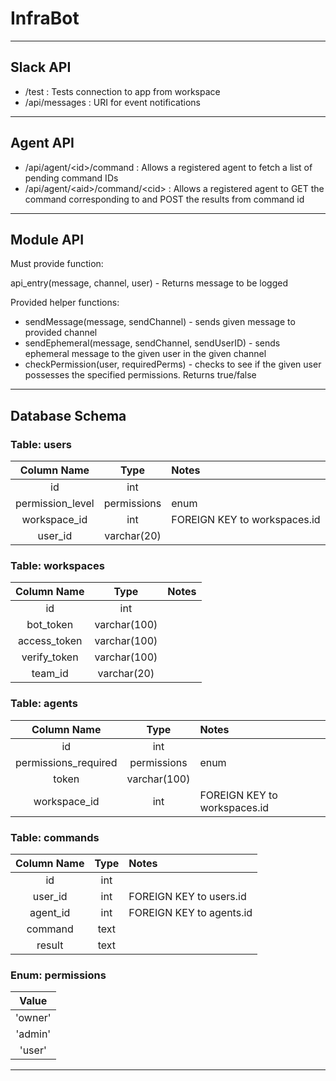 # InfraBot
-----------------------------------------------------------------------
## Slack API
- /test : Tests connection to app from workspace
- /api/messages : URI for event notifications
-----------------------------------------------------------------------
## Agent API
- /api/agent/\<id\>/command : Allows a registered agent to fetch a list of pending command IDs
- /api/agent/\<aid\>/command/\<cid\> : Allows a registered agent to GET the command corresponding to <cid> and POST the results from command id <cid>
-----------------------------------------------------------------------
## Module API
Must provide function:
  
  api_entry(message, channel, user) - Returns message to be logged
  
Provided helper functions:
  - sendMessage(message, sendChannel) - sends given message to provided channel
  - sendEphemeral(message, sendChannel, sendUserID) - sends ephemeral message to the given user in the given channel
  - checkPermission(user, requiredPerms) - checks to see if the given user possesses the specified permissions. Returns true/false
-----------------------------------------------------------------------
## Database Schema
### Table: users
 Column Name      | Type        | Notes   
 :--------------: | :---------: | :-------
 id               | int         |         
 permission_level | permissions | enum    
 workspace_id     | int         | FOREIGN KEY to workspaces.id 
 user_id          | varchar(20) |          
  
### Table: workspaces
 Column Name      | Type        | Notes   
 :--------------: | :---------: | :-------
 id               | int         |         
 bot_token        | varchar(100)|     
 access_token     | varchar(100)|  
 verify_token     | varchar(100)|
 team_id          | varchar(20) |

### Table: agents
 Column Name          | Type        | Notes   
 :------------------: | :---------: | :-------
 id                   | int         |         
 permissions_required | permissions | enum    
 token                | varchar(100)|
 workspace_id         | int         | FOREIGN KEY to workspaces.id
 
### Table: commands
 Column Name      | Type        | Notes   
 :--------------: | :---------: | :-------
 id               | int         |         
 user_id          | int         | FOREIGN KEY to users.id    
 agent_id         | int         | FOREIGN KEY to agents.id 
 command          | text        |
 result           | text        |
 
 ### Enum: permissions
  |  Value  |
  | :-----: |
  | 'owner' |
  | 'admin' |
  | 'user'  |
  -----------------------------------------------------------------------------------
